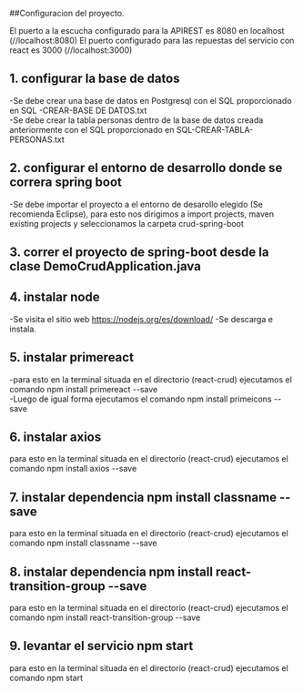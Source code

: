 ##Configuracion del proyecto.

El puerto a la escucha configurado para la APIREST es 8080 en localhost (//localhost:8080)
El puerto configurado para las repuestas del servicio con react es 3000 (//localhost:3000)

## 1. configurar la base de datos 
-Se debe crear una base de datos en Postgresql con el SQL proporcionado en SQL -CREAR-BASE DE DATOS.txt</br>
-Se debe crear la tabla personas dentro de la base de datos creada anteriormente con el SQL proporcionado en SQL-CREAR-TABLA-PERSONAS.txt
## 2. configurar el entorno de desarrollo donde se correra spring boot
-Se debe importar el proyecto a el entorno de desarollo elegido (Se recomienda Eclipse), para esto nos dirigimos a import projects, maven existing projects y seleccionamos la carpeta crud-spring-boot
## 3. correr el proyecto de spring-boot desde la clase DemoCrudApplication.java
## 4. instalar node
-Se visita el sitio web https://nodejs.org/es/download/
-Se descarga e instala.
## 5. instalar primereact
-para esto en la terminal situada en el directorio (react-crud) ejecutamos el comando npm install primereact --save</br>
-Luego de igual forma ejecutamos el comando npm install primeicons --save
## 6. instalar axios
para esto en la terminal situada en el directorio (react-crud) ejecutamos el comando npm install axios --save
## 7. instalar dependencia npm install classname --save
para esto en la terminal situada en el directorio (react-crud) ejecutamos el comando npm install classname --save
## 8. instalar dependencia npm install react-transition-group --save
para esto en la terminal situada en el directorio (react-crud) ejecutamos el comando npm install react-transition-group --save
## 9. levantar el servicio npm start
para esto en la terminal situada en el directorio (react-crud) ejecutamos el comando npm start

